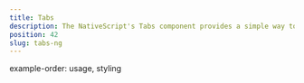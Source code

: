 ```yaml
---
title: Tabs
description: The NativeScript's Tabs component provides a simple way to navigate between different views while providing common UI for both iOS and Android platforms.  The recommended scenario suitable for BottomNavigation is a mid level navigaiton with unlimited tabs and common functions.The component supports swipe gestures and preloading.
position: 42
slug: tabs-ng
---
```

example-order: usage, styling